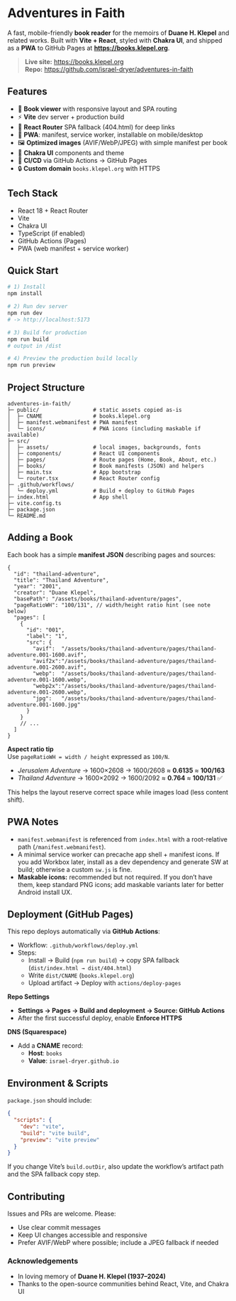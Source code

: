 # Adventures in Faith

A fast, mobile-friendly **book reader** for the memoirs of **Duane H. Klepel** and related works. Built with **Vite +
React**, styled with **Chakra UI**, and shipped as a **PWA** to GitHub Pages at **https://books.klepel.org**.

> **Live site:** https://books.klepel.org  
> **Repo:** https://github.com/israel-dryer/adventures-in-faith

## Features

- 📖 **Book viewer** with responsive layout and SPA routing
- ⚡ **Vite** dev server + production build
- 🧭 **React Router** SPA fallback (404.html) for deep links
- 📱 **PWA**: manifest, service worker, installable on mobile/desktop
- 🖼️ **Optimized images** (AVIF/WebP/JPEG) with simple manifest per book
- 🎨 **Chakra UI** components and theme
- 🚀 **CI/CD** via GitHub Actions → GitHub Pages
- 🔒 **Custom domain** `books.klepel.org` with HTTPS

## Tech Stack

- React 18 + React Router
- Vite
- Chakra UI
- TypeScript (if enabled)
- GitHub Actions (Pages)
- PWA (web manifest + service worker)

## Quick Start

```bash
# 1) Install
npm install

# 2) Run dev server
npm run dev
# -> http://localhost:5173

# 3) Build for production
npm run build
# output in /dist

# 4) Preview the production build locally
npm run preview
```

## Project Structure

```
adventures-in-faith/
├─ public/                 # static assets copied as-is
│  ├─ CNAME                # books.klepel.org
│  ├─ manifest.webmanifest # PWA manifest
│  └─ icons/               # PWA icons (including maskable if available)
├─ src/
│  ├─ assets/              # local images, backgrounds, fonts
│  ├─ components/          # React UI components
│  ├─ pages/               # Route pages (Home, Book, About, etc.)
│  ├─ books/               # Book manifests (JSON) and helpers
│  ├─ main.tsx             # App bootstrap
│  └─ router.tsx           # React Router config
├─ .github/workflows/
│  └─ deploy.yml           # Build + deploy to GitHub Pages
├─ index.html              # App shell
├─ vite.config.ts
├─ package.json
└─ README.md
```

## Adding a Book

Each book has a simple **manifest JSON** describing pages and sources:

```jsonc
{
  "id": "thailand-adventure",
  "title": "Thailand Adventure",
  "year": "2001",
  "creator": "Duane Klepel",
  "basePath": "/assets/books/thailand-adventure/pages",
  "pageRatioWH": "100/131", // width/height ratio hint (see note below)
  "pages": [
    {
      "id": "001",
      "label": "1",
      "src": {
        "avif":  "/assets/books/thailand-adventure/pages/thailand-adventure.001-1600.avif",
        "avif2x":"/assets/books/thailand-adventure/pages/thailand-adventure.001-2600.avif",
        "webp":  "/assets/books/thailand-adventure/pages/thailand-adventure.001-1600.webp",
        "webp2x":"/assets/books/thailand-adventure/pages/thailand-adventure.001-2600.webp",
        "jpg":   "/assets/books/thailand-adventure/pages/thailand-adventure.001-1600.jpg"
      }
    }
    // ...
  ]
}
```

**Aspect ratio tip**  
Use `pageRatioWH = width / height` expressed as `100/N`.

- *Jerusalem Adventure* → 1600×2608 → 1600/2608 ≈ **0.6135** ≈ **100/163**
- *Thailand Adventure* → 1600×2092 → 1600/2092 ≈ **0.764** ≈ **100/131** ✅

This helps the layout reserve correct space while images load (less content shift).

## PWA Notes

- `manifest.webmanifest` is referenced from `index.html` with a root-relative path (`/manifest.webmanifest`).
- A minimal service worker can precache app shell + manifest icons. If you add Workbox later, install as a dev
  dependency and generate SW at build; otherwise a custom `sw.js` is fine.
- **Maskable icons:** recommended but not required. If you don’t have them, keep standard PNG icons; add maskable
  variants later for better Android install UX.

## Deployment (GitHub Pages)

This repo deploys automatically via **GitHub Actions**:

- Workflow: `.github/workflows/deploy.yml`
- Steps:
    - Install → Build (`npm run build`) → copy SPA fallback (`dist/index.html → dist/404.html`)
    - Write `dist/CNAME` (`books.klepel.org`)
    - Upload artifact → Deploy with `actions/deploy-pages`

**Repo Settings**

- **Settings → Pages → Build and deployment → Source: GitHub Actions**
- After the first successful deploy, enable **Enforce HTTPS**

**DNS (Squarespace)**

- Add a **CNAME** record:
    - **Host**: `books`
    - **Value**: `israel-dryer.github.io`

## Environment & Scripts

`package.json` should include:

```json
{
  "scripts": {
    "dev": "vite",
    "build": "vite build",
    "preview": "vite preview"
  }
}
```

If you change Vite’s `build.outDir`, also update the workflow’s artifact path and the SPA fallback copy step.

## Contributing

Issues and PRs are welcome. Please:

- Use clear commit messages
- Keep UI changes accessible and responsive
- Prefer AVIF/WebP where possible; include a JPEG fallback if needed


### Acknowledgements

- In loving memory of **Duane H. Klepel (1937–2024)**
- Thanks to the open-source communities behind React, Vite, and Chakra UI
